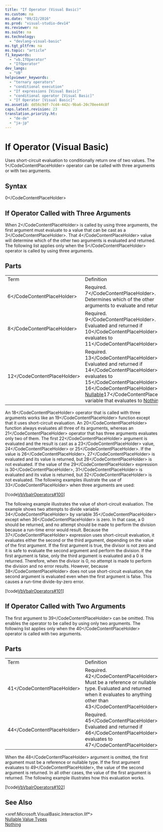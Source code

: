 ```yaml
---
title: "If Operator (Visual Basic)"
ms.custom: na
ms.date: "09/22/2016"
ms.prod: "visual-studio-dev14"
ms.reviewer: na
ms.suite: na
ms.technology: 
  - "devlang-visual-basic"
ms.tgt_pltfrm: na
ms.topic: "article"
f1_keywords: 
  - "vb.IfOperator"
  - "IfOperator"
dev_langs: 
  - "VB"
helpviewer_keywords: 
  - "ternary operators"
  - "conditional execution"
  - "If expressions [Visual Basic]"
  - "conditional operator [Visual Basic]"
  - "If Operator [Visual Basic]"
ms.assetid: dd56c9df-7cd4-442c-9ba6-20c70ee44c8f
caps.latest.revision: 23
translation.priority.ht: 
  - "de-de"
  - "ja-jp"
---
```

# If Operator (Visual Basic)
Uses short-circuit evaluation to conditionally return one of two values. The <CodeContentPlaceHolder>1\</CodeContentPlaceHolder> operator can be called with three arguments or with two arguments.  
  
## Syntax  
  
<CodeContentPlaceHolder>0\</CodeContentPlaceHolder>  
## If Operator Called with Three Arguments  
 When <CodeContentPlaceHolder>2\</CodeContentPlaceHolder> is called by using three arguments, the first argument must evaluate to a value that can be cast as a <CodeContentPlaceHolder>3\</CodeContentPlaceHolder>. That <CodeContentPlaceHolder>4\</CodeContentPlaceHolder> value will determine which of the other two arguments is evaluated and returned. The following list applies only when the <CodeContentPlaceHolder>5\</CodeContentPlaceHolder> operator is called by using three arguments.  
  
## Parts  
  
|||  
|-|-|  
|Term|Definition|  
|<CodeContentPlaceHolder>6\</CodeContentPlaceHolder>|Required. <CodeContentPlaceHolder>7\</CodeContentPlaceHolder>. Determines which of the other arguments to evaluate and return.|  
|<CodeContentPlaceHolder>8\</CodeContentPlaceHolder>|Required. <CodeContentPlaceHolder>9\</CodeContentPlaceHolder>. Evaluated and returned if <CodeContentPlaceHolder>10\</CodeContentPlaceHolder> evaluates to <CodeContentPlaceHolder>11\</CodeContentPlaceHolder>.|  
|<CodeContentPlaceHolder>12\</CodeContentPlaceHolder>|Required. <CodeContentPlaceHolder>13\</CodeContentPlaceHolder>. Evaluated and returned if <CodeContentPlaceHolder>14\</CodeContentPlaceHolder> evaluates to <CodeContentPlaceHolder>15\</CodeContentPlaceHolder> or if <CodeContentPlaceHolder>16\</CodeContentPlaceHolder> is a [Nullable](../vs140/nullable-value-types--visual-basic-.md)<CodeContentPlaceHolder>17\</CodeContentPlaceHolder> variable that evaluates to [Nothing](../vs140/nothing--visual-basic-.md).|  
  
 An <CodeContentPlaceHolder>18\</CodeContentPlaceHolder> operator that is called with three arguments works like an <CodeContentPlaceHolder>19\</CodeContentPlaceHolder> function except that it uses short-circuit evaluation. An <CodeContentPlaceHolder>20\</CodeContentPlaceHolder> function always evaluates all three of its arguments, whereas an <CodeContentPlaceHolder>21\</CodeContentPlaceHolder> operator that has three arguments evaluates only two of them. The first <CodeContentPlaceHolder>22\</CodeContentPlaceHolder> argument is evaluated and the result is cast as a <CodeContentPlaceHolder>23\</CodeContentPlaceHolder> value, <CodeContentPlaceHolder>24\</CodeContentPlaceHolder> or <CodeContentPlaceHolder>25\</CodeContentPlaceHolder>. If the value is <CodeContentPlaceHolder>26\</CodeContentPlaceHolder>, <CodeContentPlaceHolder>27\</CodeContentPlaceHolder> is evaluated and its value is returned, but <CodeContentPlaceHolder>28\</CodeContentPlaceHolder> is not evaluated. If the value of the <CodeContentPlaceHolder>29\</CodeContentPlaceHolder> expression is <CodeContentPlaceHolder>30\</CodeContentPlaceHolder>, <CodeContentPlaceHolder>31\</CodeContentPlaceHolder> is evaluated and its value is returned, but <CodeContentPlaceHolder>32\</CodeContentPlaceHolder> is not evaluated. The following examples illustrate the use of <CodeContentPlaceHolder>33\</CodeContentPlaceHolder> when three arguments are used:  
  
 [!code[VbVbalrOperators#100](../vs140/codesnippet/VisualBasic/if-operator--visual-basic-_1.vb)]  
  
 The following example illustrates the value of short-circuit evaluation. The example shows two attempts to divide variable <CodeContentPlaceHolder>34\</CodeContentPlaceHolder> by variable <CodeContentPlaceHolder>35\</CodeContentPlaceHolder> except when <CodeContentPlaceHolder>36\</CodeContentPlaceHolder> is zero. In that case, a 0 should be returned, and no attempt should be made to perform the division because a run-time error would result. Because the <CodeContentPlaceHolder>37\</CodeContentPlaceHolder> expression uses short-circuit evaluation, it evaluates either the second or the third argument, depending on the value of the first argument. If the first argument is true, the divisor is not zero and it is safe to evaluate the second argument and perform the division. If the first argument is false, only the third argument is evaluated and a 0 is returned. Therefore, when the divisor is 0, no attempt is made to perform the division and no error results. However, because <CodeContentPlaceHolder>38\</CodeContentPlaceHolder> does not use short-circuit evaluation, the second argument is evaluated even when the first argument is false. This causes a run-time divide-by-zero error.  
  
 [!code[VbVbalrOperators#101](../vs140/codesnippet/VisualBasic/if-operator--visual-basic-_2.vb)]  
  
## If Operator Called with Two Arguments  
 The first argument to <CodeContentPlaceHolder>39\</CodeContentPlaceHolder> can be omitted. This enables the operator to be called by using only two arguments. The following list applies only when the <CodeContentPlaceHolder>40\</CodeContentPlaceHolder> operator is called with two arguments.  
  
## Parts  
  
|||  
|-|-|  
|Term|Definition|  
|<CodeContentPlaceHolder>41\</CodeContentPlaceHolder>|Required. <CodeContentPlaceHolder>42\</CodeContentPlaceHolder>. Must be a reference or nullable type. Evaluated and returned when it evaluates to anything other than <CodeContentPlaceHolder>43\</CodeContentPlaceHolder>.|  
|<CodeContentPlaceHolder>44\</CodeContentPlaceHolder>|Required. <CodeContentPlaceHolder>45\</CodeContentPlaceHolder>. Evaluated and returned if <CodeContentPlaceHolder>46\</CodeContentPlaceHolder> evaluates to <CodeContentPlaceHolder>47\</CodeContentPlaceHolder>.|  
  
 When the <CodeContentPlaceHolder>48\</CodeContentPlaceHolder> argument is omitted, the first argument must be a reference or nullable type. If the first argument evaluates to <CodeContentPlaceHolder>49\</CodeContentPlaceHolder>, the value of the second argument is returned. In all other cases, the value of the first argument is returned. The following example illustrates how this evaluation works.  
  
 [!code[VbVbalrOperators#102](../vs140/codesnippet/VisualBasic/if-operator--visual-basic-_3.vb)]  
  
## See Also  
 \<xref:Microsoft.VisualBasic.Interaction.IIf*>   
 [Nullable Value Types](../vs140/nullable-value-types--visual-basic-.md)   
 [Nothing](../vs140/nothing--visual-basic-.md)